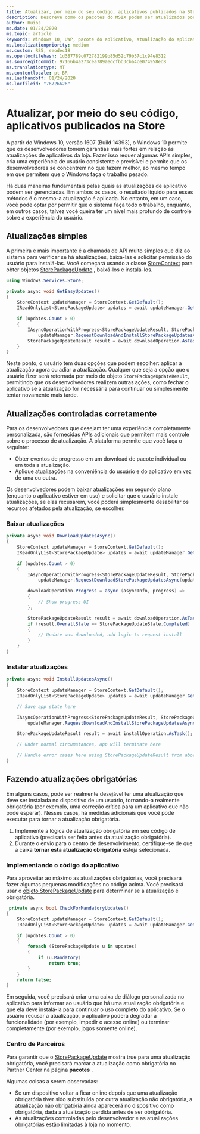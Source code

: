```yaml
---
title: Atualizar, por meio do seu código, aplicativos publicados na Store
description: Descreve como os pacotes do MSIX podem ser atualizados por desenvolvedores no código.
author: Huios
ms.date: 01/24/2020
ms.topic: article
keywords: Windows 10, UWP, pacote do aplicativo, atualização do aplicativo, MSIX, appx
ms.localizationpriority: medium
ms.custom: RS5, seodec18
ms.openlocfilehash: 1d387789c072782199b85d52c79b57c1c94e8312
ms.sourcegitcommit: 97166b4a273cea789aedcfbb3cba4ce074958ed8
ms.translationtype: MT
ms.contentlocale: pt-BR
ms.lasthandoff: 01/24/2020
ms.locfileid: "76726626"
---
```

# <a name="update-store-published-apps-from-your-code"></a>Atualizar, por meio do seu código, aplicativos publicados na Store

A partir do Windows 10, versão 1607 (Build 14393), o Windows 10 permite que os desenvolvedores tomem garantias mais fortes em relação às atualizações de aplicativos da loja. Fazer isso requer algumas APIs simples, cria uma experiência de usuário consistente e previsível e permite que os desenvolvedores se concentrem no que fazem melhor, ao mesmo tempo em que permitem que o Windows faça o trabalho pesado.

Há duas maneiras fundamentais pelas quais as atualizações de aplicativo podem ser gerenciadas. Em ambos os casos, o resultado líquido para esses métodos é o mesmo-a atualização é aplicada. No entanto, em um caso, você pode optar por permitir que o sistema faça todo o trabalho, enquanto, em outros casos, talvez você queira ter um nível mais profundo de controle sobre a experiência do usuário.

## <a name="simple-updates"></a>Atualizações simples

A primeira e mais importante é a chamada de API muito simples que diz ao sistema para verificar se há atualizações, baixá-las e solicitar permissão do usuário para instalá-las. Você começará usando a classe [StoreContext](https://docs.microsoft.com/uwp/api/Windows.Services.Store.StoreContext) para obter objetos [StorePackageUpdate](https://docs.microsoft.com/uwp/api/Windows.Services.Store.StorePackageUpdate) , baixá-los e instalá-los.

```csharp
using Windows.Services.Store;

private async void GetEasyUpdates()
{
    StoreContext updateManager = StoreContext.GetDefault();
    IReadOnlyList<StorePackageUpdate> updates = await updateManager.GetAppAndOptionalStorePackageUpdatesAsync();

    if (updates.Count > 0)
    {
        IAsyncOperationWithProgress<StorePackageUpdateResult, StorePackageUpdateStatus> downloadOperation = 
            updateManager.RequestDownloadAndInstallStorePackageUpdatesAsync(updates);
        StorePackageUpdateResult result = await downloadOperation.AsTask();
    }
}
```

Neste ponto, o usuário tem duas opções que podem escolher: aplicar a atualização agora ou adiar a atualização. Qualquer que seja a opção que o usuário fizer será retornada por meio do objeto `StorePackageUpdateResult`, permitindo que os desenvolvedores realizem outras ações, como fechar o aplicativo se a atualização for necessária para continuar ou simplesmente tentar novamente mais tarde.

## <a name="fine-controlled-updates"></a>Atualizações controladas corretamente

Para os desenvolvedores que desejam ter uma experiência completamente personalizada, são fornecidas APIs adicionais que permitem mais controle sobre o processo de atualização. A plataforma permite que você faça o seguinte:

* Obter eventos de progresso em um download de pacote individual ou em toda a atualização.
* Aplique atualizações na conveniência do usuário e do aplicativo em vez de uma ou outra.

Os desenvolvedores podem baixar atualizações em segundo plano (enquanto o aplicativo estiver em uso) e solicitar que o usuário instale atualizações, se elas recusarem, você poderá simplesmente desabilitar os recursos afetados pela atualização, se escolher.

### <a name="download-updates"></a>Baixar atualizações

```csharp
private async void DownloadUpdatesAsync()
{
    StoreContext updateManager = StoreContext.GetDefault();
    IReadOnlyList<StorePackageUpdate> updates = await updateManager.GetAppAndOptionalStorePackageUpdatesAsync();

    if (updates.Count > 0)
    {
        IAsyncOperationWithProgress<StorePackageUpdateResult, StorePackageUpdateStatus> downloadOperation =
            updateManager.RequestDownloadStorePackageUpdatesAsync(updates);

        downloadOperation.Progress = async (asyncInfo, progress) =>
        {
            // Show progress UI
        };

        StorePackageUpdateResult result = await downloadOperation.AsTask();
        if (result.OverallState == StorePackageUpdateState.Completed)
        {
            // Update was downloaded, add logic to request install
        }
    }
}
```

### <a name="install-updates"></a>Instalar atualizações

```csharp
private async void InstallUpdatesAsync()
{
    StoreContext updateManager = StoreContext.GetDefault();
    IReadOnlyList<StorePackageUpdate> updates = await updateManager.GetAppAndOptionalStorePackageUpdatesAsync();    

    // Save app state here

    IAsyncOperationWithProgress<StorePackageUpdateResult, StorePackageUpdateStatus> installOperation =
        updateManager.RequestDownloadAndInstallStorePackageUpdatesAsync(updates);

    StorePackageUpdateResult result = await installOperation.AsTask();

    // Under normal circumstances, app will terminate here

    // Handle error cases here using StorePackageUpdateResult from above
}
```

## <a name="making-updates-mandatory"></a>Fazendo atualizações obrigatórias

Em alguns casos, pode ser realmente desejável ter uma atualização que deve ser instalada no dispositivo de um usuário, tornando-a realmente obrigatória (por exemplo, uma correção crítica para um aplicativo que não pode esperar). Nesses casos, há medidas adicionais que você pode executar para tornar a atualização obrigatória.

1. Implemente a lógica de atualização obrigatória em seu código de aplicativo (precisaria ser feita antes da atualização obrigatória).
2. Durante o envio para o centro de desenvolvimento, certifique-se de que a caixa **tornar esta atualização obrigatória** esteja selecionada.

### <a name="implementing-app-code"></a>Implementando o código do aplicativo

Para aproveitar ao máximo as atualizações obrigatórias, você precisará fazer algumas pequenas modificações no código acima. Você precisará usar o [objeto StorePackageUpdate](https://docs.microsoft.com/uwp/api/Windows.Services.Store.StorePackageUpdate) para determinar se a atualização é obrigatória.

```csharp
 private async bool CheckForMandatoryUpdates()
{
    StoreContext updateManager = StoreContext.GetDefault();
    IReadOnlyList<StorePackageUpdate> updates = await updateManager.GetAppAndOptionalStorePackageUpdatesAsync();

    if (updates.Count > 0)
    {
        foreach (StorePackageUpdate u in updates)
        {
            if (u.Mandatory)
                return true;
        }
    }
    return false;
}
```

Em seguida, você precisará criar uma caixa de diálogo personalizada no aplicativo para informar ao usuário que há uma atualização obrigatória e que ela deve instalá-la para continuar o uso completo do aplicativo. Se o usuário recusar a atualização, o aplicativo poderá degradar a funcionalidade (por exemplo, impedir o acesso online) ou terminar completamente (por exemplo, jogos somente online).

### <a name="partner-center"></a>Centro de Parceiros

Para garantir que o [StorePackageUpdate](https://docs.microsoft.com/uwp/api/Windows.Services.Store.StorePackageUpdate) mostra true para uma atualização obrigatória, você precisará marcar a atualização como obrigatória no Partner Center na página **pacotes** .

Algumas coisas a serem observadas:

* Se um dispositivo voltar a ficar online depois que uma atualização obrigatória tiver sido substituída por outra atualização não obrigatória, a atualização não obrigatória ainda aparecerá no dispositivo como obrigatória, dada a atualização perdida antes de ser obrigatória.
* As atualizações controladas pelo desenvolvedor e as atualizações obrigatórias estão limitadas à loja no momento.
